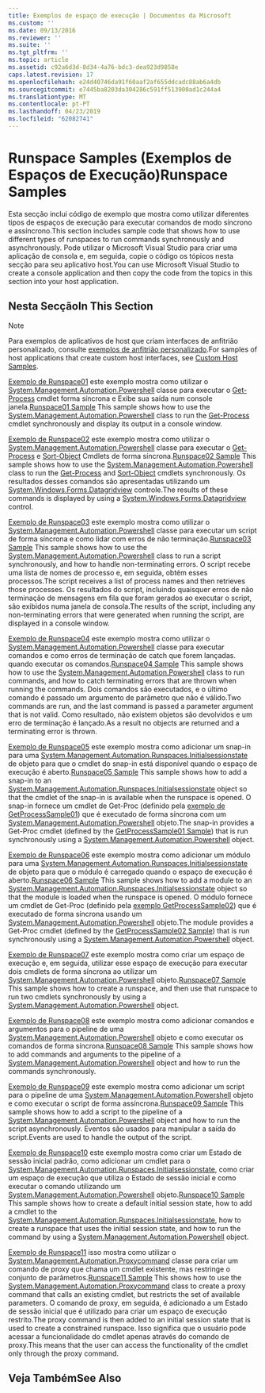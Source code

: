 ```yaml
---
title: Exemplos de espaço de execução | Documentos da Microsoft
ms.custom: ''
ms.date: 09/13/2016
ms.reviewer: ''
ms.suite: ''
ms.tgt_pltfrm: ''
ms.topic: article
ms.assetid: c92a6d3d-8d34-4a76-bdc3-dea923d9858e
caps.latest.revision: 17
ms.openlocfilehash: e24d40746da91f60aaf2af655ddcadc88ab6a4db
ms.sourcegitcommit: e7445ba8203da304286c591ff513900ad1c244a4
ms.translationtype: MT
ms.contentlocale: pt-PT
ms.lasthandoff: 04/23/2019
ms.locfileid: "62082741"
---
```

# <a name="runspace-samples"></a><span data-ttu-id="81402-102">Runspace Samples (Exemplos de Espaços de Execução)</span><span class="sxs-lookup"><span data-stu-id="81402-102">Runspace Samples</span></span>

<span data-ttu-id="81402-103">Esta secção inclui código de exemplo que mostra como utilizar diferentes tipos de espaços de execução para executar comandos de modo síncrono e assíncrono.</span><span class="sxs-lookup"><span data-stu-id="81402-103">This section includes sample code that shows how to use different types of runspaces to run commands synchronously and asynchronously.</span></span> <span data-ttu-id="81402-104">Pode utilizar o Microsoft Visual Studio para criar uma aplicação de consola e, em seguida, copie o código os tópicos nesta secção para seu aplicativo host.</span><span class="sxs-lookup"><span data-stu-id="81402-104">You can use Microsoft Visual Studio to create a console application and then copy the code from the topics in this section into your host application.</span></span>

## <a name="in-this-section"></a><span data-ttu-id="81402-105">Nesta Secção</span><span class="sxs-lookup"><span data-stu-id="81402-105">In This Section</span></span>

> [!NOTE]
> <span data-ttu-id="81402-106">Para exemplos de aplicativos de host que criam interfaces de anfitrião personalizado, consulte [exemplos de anfitrião personalizado](./custom-host-samples.md).</span><span class="sxs-lookup"><span data-stu-id="81402-106">For samples of host applications that create custom host interfaces, see [Custom Host Samples](./custom-host-samples.md).</span></span>

 <span data-ttu-id="81402-107">[Exemplo de Runspace01](./runspace01-sample.md) este exemplo mostra como utilizar o [System.Management.Automation.Powershell](/dotnet/api/system.management.automation.powershell) classe para executar o [Get-Process](/powershell/module/Microsoft.PowerShell.Management/Get-Process) cmdlet forma síncrona e Exibe sua saída num console janela.</span><span class="sxs-lookup"><span data-stu-id="81402-107">[Runspace01 Sample](./runspace01-sample.md) This sample shows how to use the [System.Management.Automation.Powershell](/dotnet/api/system.management.automation.powershell) class to run the [Get-Process](/powershell/module/Microsoft.PowerShell.Management/Get-Process) cmdlet synchronously and display its output in a console window.</span></span>

 <span data-ttu-id="81402-108">[Exemplo de Runspace02](./runspace02-sample.md) este exemplo mostra como utilizar o [System.Management.Automation.Powershell](/dotnet/api/system.management.automation.powershell) classe para executar o [Get-Process](/powershell/module/Microsoft.PowerShell.Management/Get-Process) e [Sort-Object](/powershell/module/Microsoft.PowerShell.Utility/Sort-Object) Cmdlets de forma síncrona.</span><span class="sxs-lookup"><span data-stu-id="81402-108">[Runspace02 Sample](./runspace02-sample.md) This sample shows how to use the [System.Management.Automation.Powershell](/dotnet/api/system.management.automation.powershell) class to run the [Get-Process](/powershell/module/Microsoft.PowerShell.Management/Get-Process) and [Sort-Object](/powershell/module/Microsoft.PowerShell.Utility/Sort-Object) cmdlets synchronously.</span></span> <span data-ttu-id="81402-109">Os resultados desses comandos são apresentadas utilizando um [System.Windows.Forms.Datagridview](/dotnet/api/System.Windows.Forms.DataGridView) controle.</span><span class="sxs-lookup"><span data-stu-id="81402-109">The results of these commands is displayed by using a [System.Windows.Forms.Datagridview](/dotnet/api/System.Windows.Forms.DataGridView) control.</span></span>

 <span data-ttu-id="81402-110">[Exemplo de Runspace03](./runspace03-sample.md) este exemplo mostra como utilizar o [System.Management.Automation.Powershell](/dotnet/api/system.management.automation.powershell) classe para executar um script de forma síncrona e como lidar com erros de não terminação.</span><span class="sxs-lookup"><span data-stu-id="81402-110">[Runspace03 Sample](./runspace03-sample.md) This sample shows how to use the [System.Management.Automation.Powershell](/dotnet/api/system.management.automation.powershell) class to run a script synchronously, and how to handle non-terminating errors.</span></span> <span data-ttu-id="81402-111">O script recebe uma lista de nomes de processo e, em seguida, obtém esses processos.</span><span class="sxs-lookup"><span data-stu-id="81402-111">The script receives a list of process names and then retrieves those processes.</span></span> <span data-ttu-id="81402-112">Os resultados do script, incluindo quaisquer erros de não terminação de mensagens em fila que foram gerados ao executar o script, são exibidos numa janela de consola.</span><span class="sxs-lookup"><span data-stu-id="81402-112">The results of the script, including any non-terminating errors that were generated when running the script, are displayed in a console window.</span></span>

 <span data-ttu-id="81402-113">[Exemplo de Runspace04](./runspace04-sample.md) este exemplo mostra como utilizar o [System.Management.Automation.Powershell](/dotnet/api/system.management.automation.powershell) classe para executar comandos e como erros de terminação de catch que forem lançadas. quando executar os comandos.</span><span class="sxs-lookup"><span data-stu-id="81402-113">[Runspace04 Sample](./runspace04-sample.md) This sample shows how to use the [System.Management.Automation.Powershell](/dotnet/api/system.management.automation.powershell) class to run commands, and how to catch terminating errors that are thrown when running the commands.</span></span> <span data-ttu-id="81402-114">Dois comandos são executados, e o último comando é passado um argumento de parâmetro que não é válido.</span><span class="sxs-lookup"><span data-stu-id="81402-114">Two commands are run, and the last command is passed a parameter argument that is not valid.</span></span> <span data-ttu-id="81402-115">Como resultado, não existem objetos são devolvidos e um erro de terminação é lançado.</span><span class="sxs-lookup"><span data-stu-id="81402-115">As a result no objects are returned and a terminating error is thrown.</span></span>

 <span data-ttu-id="81402-116">[Exemplo de Runspace05](./runspace05-sample.md) este exemplo mostra como adicionar um snap-in para uma [System.Management.Automation.Runspaces.Initialsessionstate](/dotnet/api/System.Management.Automation.Runspaces.InitialSessionState) de objeto para que o cmdlet do snap-in está disponível quando o espaço de execução é aberto.</span><span class="sxs-lookup"><span data-stu-id="81402-116">[Runspace05 Sample](./runspace05-sample.md) This sample shows how to add a snap-in to an [System.Management.Automation.Runspaces.Initialsessionstate](/dotnet/api/System.Management.Automation.Runspaces.InitialSessionState) object so that the cmdlet of the snap-in is available when the runspace is opened.</span></span> <span data-ttu-id="81402-117">O snap-in fornece um cmdlet de Get-Proc (definido pela [exemplo de GetProcessSample01](../cmdlet/getprocesssample01-sample.md)) que é executado de forma síncrona com um [System.Management.Automation.Powershell](/dotnet/api/system.management.automation.powershell) objeto.</span><span class="sxs-lookup"><span data-stu-id="81402-117">The snap-in provides a Get-Proc cmdlet (defined by the [GetProcessSample01 Sample](../cmdlet/getprocesssample01-sample.md)) that is run synchronously using a [System.Management.Automation.Powershell](/dotnet/api/system.management.automation.powershell) object.</span></span>

 <span data-ttu-id="81402-118">[Exemplo de Runspace06](./runspace06-sample.md) este exemplo mostra como adicionar um módulo para uma [System.Management.Automation.Runspaces.Initialsessionstate](/dotnet/api/System.Management.Automation.Runspaces.InitialSessionState) de objeto para que o módulo é carregado quando o espaço de execução é aberto.</span><span class="sxs-lookup"><span data-stu-id="81402-118">[Runspace06 Sample](./runspace06-sample.md) This sample shows how to add a module to an [System.Management.Automation.Runspaces.Initialsessionstate](/dotnet/api/System.Management.Automation.Runspaces.InitialSessionState) object so that the module is loaded when the runspace is opened.</span></span> <span data-ttu-id="81402-119">O módulo fornece um cmdlet de Get-Proc (definido pela [exemplo GetProcessSample02](../cmdlet/getprocesssample02-sample.md)) que é executado de forma síncrona usando um [System.Management.Automation.Powershell](/dotnet/api/system.management.automation.powershell) objeto.</span><span class="sxs-lookup"><span data-stu-id="81402-119">The module provides a Get-Proc cmdlet (defined by the [GetProcessSample02 Sample](../cmdlet/getprocesssample02-sample.md)) that is run synchronously using a [System.Management.Automation.Powershell](/dotnet/api/system.management.automation.powershell) object.</span></span>

 <span data-ttu-id="81402-120">[Exemplo de Runspace07](./runspace07-sample.md) este exemplo mostra como criar um espaço de execução e, em seguida, utilizar esse espaço de execução para executar dois cmdlets de forma síncrona ao utilizar um [System.Management.Automation.Powershell](/dotnet/api/system.management.automation.powershell) objeto.</span><span class="sxs-lookup"><span data-stu-id="81402-120">[Runspace07 Sample](./runspace07-sample.md) This sample shows how to create a runspace, and then use that runspace to run two cmdlets synchronously by using a [System.Management.Automation.Powershell](/dotnet/api/system.management.automation.powershell) object.</span></span>

 <span data-ttu-id="81402-121">[Exemplo de Runspace08](./runspace08-sample.md) este exemplo mostra como adicionar comandos e argumentos para o pipeline de uma [System.Management.Automation.Powershell](/dotnet/api/system.management.automation.powershell) objeto e como executar os comandos de forma síncrona.</span><span class="sxs-lookup"><span data-stu-id="81402-121">[Runspace08 Sample](./runspace08-sample.md) This sample shows how to add commands and arguments to the pipeline of a [System.Management.Automation.Powershell](/dotnet/api/system.management.automation.powershell) object and how to run the commands synchronously.</span></span>

 <span data-ttu-id="81402-122">[Exemplo de Runspace09](./runspace09-sample.md) este exemplo mostra como adicionar um script para o pipeline de uma [System.Management.Automation.Powershell](/dotnet/api/system.management.automation.powershell) objeto e como executar o script de forma assíncrona.</span><span class="sxs-lookup"><span data-stu-id="81402-122">[Runspace09 Sample](./runspace09-sample.md) This sample shows how to add a script to the pipeline of a [System.Management.Automation.Powershell](/dotnet/api/system.management.automation.powershell) object and how to run the script asynchronously.</span></span> <span data-ttu-id="81402-123">Eventos são usados para manipular a saída do script.</span><span class="sxs-lookup"><span data-stu-id="81402-123">Events are used to handle the output of the script.</span></span>

 <span data-ttu-id="81402-124">[Exemplo de Runspace10](./runspace10-sample.md) este exemplo mostra como criar um Estado de sessão inicial padrão, como adicionar um cmdlet para o [System.Management.Automation.Runspaces.Initialsessionstate](/dotnet/api/System.Management.Automation.Runspaces.InitialSessionState), como criar um espaço de execução que utiliza o Estado de sessão inicial e como executar o comando utilizando um [System.Management.Automation.Powershell](/dotnet/api/system.management.automation.powershell) objeto.</span><span class="sxs-lookup"><span data-stu-id="81402-124">[Runspace10 Sample](./runspace10-sample.md) This sample shows how to create a default initial session state, how to add a cmdlet to the [System.Management.Automation.Runspaces.Initialsessionstate](/dotnet/api/System.Management.Automation.Runspaces.InitialSessionState), how to create a runspace that uses the initial session state, and how to run the command by using a [System.Management.Automation.Powershell](/dotnet/api/system.management.automation.powershell) object.</span></span>

 <span data-ttu-id="81402-125">[Exemplo de Runspace11](./runspace11-sample.md) isso mostra como utilizar o [System.Management.Automation.Proxycommand](/dotnet/api/System.Management.Automation.ProxyCommand) classe para criar um comando de proxy que chama um cmdlet existente, mas restringe o conjunto de parâmetros.</span><span class="sxs-lookup"><span data-stu-id="81402-125">[Runspace11 Sample](./runspace11-sample.md) This shows how to use the [System.Management.Automation.Proxycommand](/dotnet/api/System.Management.Automation.ProxyCommand) class to create a proxy command that calls an existing cmdlet, but restricts the set of available parameters.</span></span> <span data-ttu-id="81402-126">O comando de proxy, em seguida, é adicionado a um Estado de sessão inicial que é utilizado para criar um espaço de execução restrito.</span><span class="sxs-lookup"><span data-stu-id="81402-126">The proxy command is then added to an initial session state that is used to create a constrained runspace.</span></span> <span data-ttu-id="81402-127">Isso significa que o usuário pode acessar a funcionalidade do cmdlet apenas através do comando de proxy.</span><span class="sxs-lookup"><span data-stu-id="81402-127">This means that the user can access the functionality of the cmdlet only through the proxy command.</span></span>

## <a name="see-also"></a><span data-ttu-id="81402-128">Veja Também</span><span class="sxs-lookup"><span data-stu-id="81402-128">See Also</span></span>
